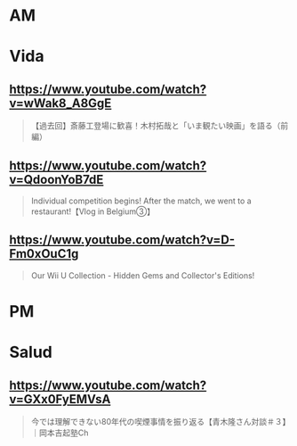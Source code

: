 # AM
# Vida

## https://www.youtube.com/watch?v=wWak8_A8GgE

>  【過去回】斎藤工登場に歓喜！木村拓哉と「いま観たい映画」を語る（前編） 

## https://www.youtube.com/watch?v=QdoonYoB7dE 

> Individual competition begins! After the match, we went to a restaurant!【Vlog in Belgium③】 

## https://www.youtube.com/watch?v=D-Fm0xOuC1g

> Our Wii U Collection - Hidden Gems and Collector's Editions! 

# PM
# Salud

## https://www.youtube.com/watch?v=GXx0FyEMVsA

> 今では理解できない80年代の喫煙事情を振り返る【青木隆さん対談＃３】｜岡本吉起塾Ch 
